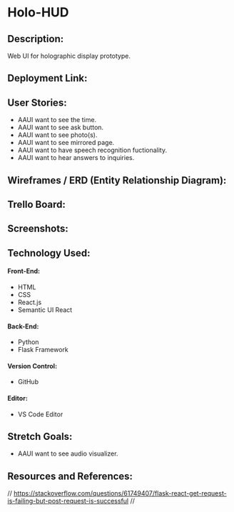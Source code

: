 # Holo-HUD

## Description:
Web UI for holographic display prototype.

## Deployment Link: 

## User Stories:
- AAUI want to see the time.
- AAUI want to see ask button.
- AAUI want to see photo(s).
- AAUI want to see mirrored page.
- AAUI want to have speech recognition fuctionality.
- AAUI want to hear answers to inquiries.

## Wireframes / ERD (Entity Relationship Diagram):

## Trello Board:

## Screenshots:

## Technology Used:
#### Front-End:
- HTML
- CSS
- React.js
- Semantic UI React
#### Back-End:
- Python
- Flask Framework
#### Version Control:
- GitHub
#### Editor:
- VS Code Editor

## Stretch Goals:
- AAUI want to see audio visualizer.

## Resources and References: 
// https://stackoverflow.com/questions/61749407/flask-react-get-request-is-failing-but-post-request-is-successful
// 